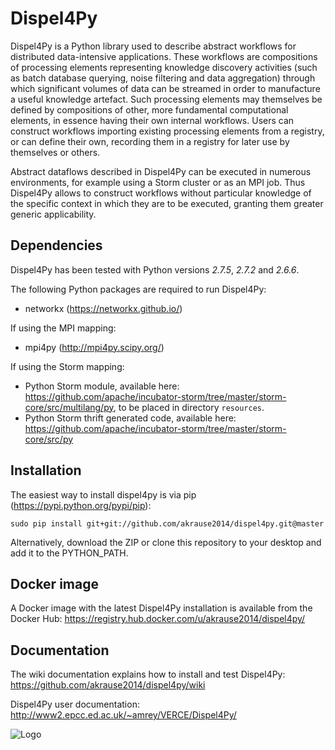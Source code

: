 Dispel4Py
=========

Dispel4Py is a Python library used to describe abstract workflows for distributed data-intensive applications. These workflows are compositions of processing elements representing knowledge discovery activities (such as batch database querying, noise filtering and data aggregation) through which significant volumes of data can be streamed in order to manufacture a useful knowledge artefact. Such processing elements may themselves be defined by compositions of other, more fundamental computational elements, in essence having their own internal workflows. Users can construct workflows importing existing processing elements from a registry, or can define their own, recording them in a registry for later use by themselves or others.

Abstract dataflows described in Dispel4Py can be executed in numerous environments, for example using a Storm cluster or as an MPI job. Thus Dispel4Py allows to construct workflows without particular knowledge of the specific context in which they are to be executed, granting them greater generic applicability.

Dependencies 
------------

Dispel4Py has been tested with Python versions *2.7.5*, *2.7.2* and *2.6.6*.

The following Python packages are required to run Dispel4Py:

- networkx (https://networkx.github.io/)

If using the MPI mapping:

- mpi4py (http://mpi4py.scipy.org/)

If using the Storm mapping:

- Python Storm module, available here: https://github.com/apache/incubator-storm/tree/master/storm-core/src/multilang/py, to be placed in directory `resources`.
- Python Storm thrift generated code, available here: https://github.com/apache/incubator-storm/tree/master/storm-core/src/py

Installation
------------

The easiest way to install dispel4py is via pip (https://pypi.python.org/pypi/pip):

`sudo pip install git+git://github.com/akrause2014/dispel4py.git@master`

Alternatively, download the ZIP or clone this repository to your desktop and add it to the PYTHON_PATH.

Docker image
------------

A Docker image with the latest Dispel4Py installation is available from the Docker Hub: https://registry.hub.docker.com/u/akrause2014/dispel4py/

Documentation
-------------

The wiki documentation explains how to install and test Dispel4Py: https://github.com/akrause2014/dispel4py/wiki

Dispel4Py user documentation: http://www2.epcc.ed.ac.uk/~amrey/VERCE/Dispel4Py/


![Logo](http://www2.epcc.ed.ac.uk/~amrey/VERCE/Dispel4Py/_static/DISPEL4PY_web_trans.png)

